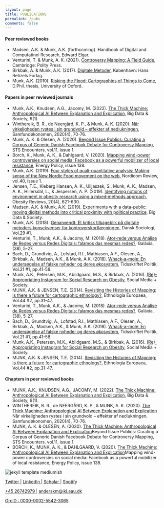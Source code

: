 ```yaml
---
layout: page
title: PUBLICATIONS
permalink: /pubs
comments: false
---
```



<div class="row justify-content-between">
<div class="col-md-8 pr-5">


<h4>Peer reviewed books</h4>

<ul>
  <li>Madsen, A.K. & Munk, A.K. (forthcoming). Handbook of Digital and Computatinol Research, Edward Elgar.</li>
  <li>Venturini, T. & Munk, A. K. (2021). <a target="_blank" href="https://books.google.dk/books?id=eo1SEAAAQBAJ&lpg=PP1&pg=PP1#v=onepage&q&f=false">Controversy Mapping: A Field Guide</a>, Cambridge: Polity Press.</li>
  <li>Birkbak, A. & Munk, A.K. (2017). <a target="_blank" href="https://hansreitzel.dk/products/digitale-metoder-bog-36249-9788741258218">Digitale Metoder</a>, København: Hans Retizels Forlag. </li>
  <li>Munk, A.K. (2010). <a target="_blank" href="https://ora.ox.ac.uk/objects/uuid:55c2df2e-3506-4a93-8cab-37f133866182/download_file?safe_filename=Munk_RiskingTheFloodORA.pdf&file_format=application%2Fpdf&type_of_work=Thesis">Risking the Flood: Cartographies of Things to Come</a>, D.Phil. thesis, University of Oxford.</li>
</ul>  

<h4>Papers in peer reviewed journals</h4>

<ul>
  <li>Munk, A.K., Knudsen, A.G., Jacomy, M. (2022). <a target="_blank" href="https://journals.sagepub.com/doi/full/10.1177/20539517211069891">The Thick Machine: Anthropological AI Between Explanation and Explication</a>, Big Data & Society, 9(1).</li>
  <li>Winthereik, B. R., de Neergård, K. P., & Munk, A. K. (2020). <a target="_blank" href="https://tidsskrift.dk/samfundsokonomen/article/view/123563">Når virkeligheden rystes i sin grundvold – effekter af nedlukningen</a>, Samfundøkonomen, 2020(4), 70-76.</li>
  <li>Munk, A. K. & Olesen, A. (2020). <a target="_blank" href="https://www.dasts.dk/wp-content/uploads/3_Beyond-issues_FV_1.pdf">Beyond Issue Publics: Curating a Corpus of Generic Danish Facebook Debate for Controversy Mapping</a>, STS Encounters, vol.11, issue 1.</li>
  <li>Borch, K., Munk, A. K., & Dahlgaard, V. (2020). <a target="_blank" href="https://www.sciencedirect.com/science/article/abs/pii/S0301421519308055">Mapping wind-power controversies on social media: Facebook as a powerful mobilizer of local resistance</a>, Energy Policy, issue 138.</li>
  <li>Munk, A.K. (2019).  <a target="_blank" href="https://www.sciendo.com/article/10.2478/nor-2019-0020">Four styles of quali-quantitative analysis: Making sense of the New Nordic Food movement on the web</a>, Nordicom Review, vol.40, issue 1.</li>
  <li>Jensen, T.E., Kleberg Hansen, A. K., Ulijaszek, S., Munk, A. K., Madsen, A. K., Hillersdal, L., & Jespersen, A. P. (2019). <a target="_blank" href="https://vbn.aau.dk/ws/portalfiles/portal/343715803/Identifying_notions_of_obesity.pdf">Identifying notions of environment in obesity research using a mixed‐methods approach</a>, Obesity Reviews, 20(4), 621-630.</li>
  <li>Madsen, A.K. & Munk, A.K. (2019). <a target="_blank" href="https://journals.sagepub.com/doi/10.1177/2053951718825357">Experiments with a data-public: moving digital methods into critical proximity with political practice</a>, Big Data & Society.</li>
  <li>Munk, A.K. (2018). <a target="_blank" href="https://rauli.cbs.dk/index.php/dansksociologi/article/view/5722">Genanvendt: Et kritisk tilbageblik på digitale metoders konsekvenser for kontroverskortlægningen</a>, Dansk Sociologi, Vol.29 #1.</li>
  <li>Venturini, T., Munk, A.K., & Jacomy, M. (2018). <a target="_blank" href="https://revistas.pucsp.br/index.php/galaxia/article/view/36645">Ator-rede versus Análise de Redes versus Redes Digitais: falamos das mesmas redes?</a>, Galáxia, (38), 5-27. </li>
  <li>Bach, D., Grundtvig, A., Lofstad, R.I., Mathiasen, A.F., Olesen, A., Birkbak, A., Madsen, A.K., & Munk, A.K. (2018). <a target="_blank" href="https://tidsskrift.dk/politik/article/view/106144">Whack-a-mole: En undersøgelse af falske nyheder og deres økosystem</a>, Tidsskriftet Politik, Vol.21 #1, pp.41-58.</li>
  <li>Munk, A.K., Petersen, M.K., Abildgaard, M.S., & Birkbak, A. (2016). <a target="_blank" href="https://www.researchgate.net/publication/304918866_Re-Appropriating_Instagram_for_Social_Research_Three_Methods_for_Studying_Obesogenic_Environments"> (Re)-Appropriating Instagram for Social Research on Obesity</a>, Social Media + Society.</li>
  <li>MUNK, A.K. & JENSEN, T.E. (2014). <a target="_blank" href="https://ee.openlibhums.org/article/id/1125/">Revisiting the Histories of Mapping: Is there a future for cartographic ethnology?</a>, Ethnologia Europaea, Vol.44 #2, pp.31-47.</li>
  <li>Venturini, T., Munk, A.K., & Jacomy, M. (2018). <a target="_blank" href="https://revistas.pucsp.br/index.php/galaxia/article/view/36645">Ator-rede versus Análise de Redes versus Redes Digitais: falamos das mesmas redes?</a>, Galáxia, (38), 5-27. </li>
  <li>Bach, D., Grundtvig, A., Lofstad, R.I., Mathiasen, A.F., Olesen, A., Birkbak, A., Madsen, A.K., & Munk, A.K. (2018). <a target="_blank" href="https://tidsskrift.dk/politik/article/view/106144">Whack-a-mole: En undersøgelse af falske nyheder og deres økosystem</a>, Tidsskriftet Politik, Vol.21 #1, pp.41-58.</li>
  <li>Munk, A.K., Petersen, M.K., Abildgaard, M.S., & Birkbak, A. (2016). <a target="_blank" href="https://www.researchgate.net/publication/304918866_Re-Appropriating_Instagram_for_Social_Research_Three_Methods_for_Studying_Obesogenic_Environments"> (Re)-Appropriating Instagram for Social Research on Obesity</a>, Social Media + Society.</li>
  <li>MUNK, A.K. & JENSEN, T.E. (2014). <a target="_blank" href="https://ee.openlibhums.org/article/id/1125/">Revisiting the Histories of Mapping: Is there a future for cartographic ethnology?</a>, Ethnologia Europaea, Vol.44 #2, pp.31-47.</li>


</ul>  

<h4>Chapters in peer reviewed books</h4>

<ul>
  <li>MUNK, A.K., KNUDSEN, A.G., JACOMY, M. (2022). <a target="_blank" href="https://journals.sagepub.com/doi/full/10.1177/20539517211069891">The Thick Machine: Anthropological AI Between Explanation and Explication</a>, Big Data & Society, 9(1).</li>
  <li>WINTHEREIK, B. R., de NEERGÅRD, K. P., & MUNK, A. K. (2020). <a target="_blank" href="https://journals.sagepub.com/doi/full/10.1177/20539517211069891">The Thick Machine: Anthropological AI Between Explanation and Explication</a> Når virkeligheden rystes i sin grundvold – effekter af nedlukningen. Samfundøkonomen, 2020(4), 70-76.</li>
  <li>MUNK, A. K. & OLESEN, A. (2020). <a target="_blank" href="https://journals.sagepub.com/doi/full/10.1177/20539517211069891">The Thick Machine: Anthropological AI Between Explanation and Explication</a>Beyond Issue Publics: Curating a Corpus of Generic Danish Facebook Debate for Controversy Mapping, STS Encounters, vol.11, issue 1.</li>
  <li>BORCH, K., MUNK, A. K., & DAHLGAARD, V. (2020). <a target="_blank" href="https://journals.sagepub.com/doi/full/10.1177/20539517211069891">The Thick Machine: Anthropological AI Between Explanation and Explication</a>Mapping wind-power controversies on social media: Facebook as a powerful mobilizer of local resistance, Energy Policy, issue 138.</li>
</ul>  
</div>

<div class="col-md-4">

<div class="sticky-top sticky-top-80">

<p class="mb-5"><img class="shadow-lg" src="{{site.baseurl}}/assets/images/logo4.png" alt="jekyll template mediumish" /></p>

<p><a target="_blank" href="https://twitter.com/AndersKMunk">Twitter <i class="fab fa-twitter"></i></a> &#124; <a target="_blank" href="https://www.linkedin.com/in/akmunk/">LinkedIn <i class="fab fa-linkedin"></i></a> &#124; <a target="_blank" href="https://scholar.google.com/citations?user=zMNHCokAAAAJ">Scholar <i class="ai ai-google-scholar"></i></a> &#124; <a target="_blank" href="https://open.spotify.com/artist/4ZiE8tzaRquJl7KPoZXNnQ?si=X05TEs6cR_6ywxuC2SlNAQ">Spotify <i class="fab fa-spotify"></i></a></p>

<p> <a href="tel:+45 26742979">+45 26742979 <i class="fa fa-phone"></i></a> &#124; <a href="mailto:anderskm@ikl.aau.dk">anderskm@ikl.aau.dk <i class="fa fa-envelope"></i></a> </p>

<p><a target="_blank" href="https://orcid.org/0000-0002-5542-3065">OrcID <i class="ai ai-orcid"></i>: 0000-0002-5542-3065</a></p>

</div>
</div>
</div>
